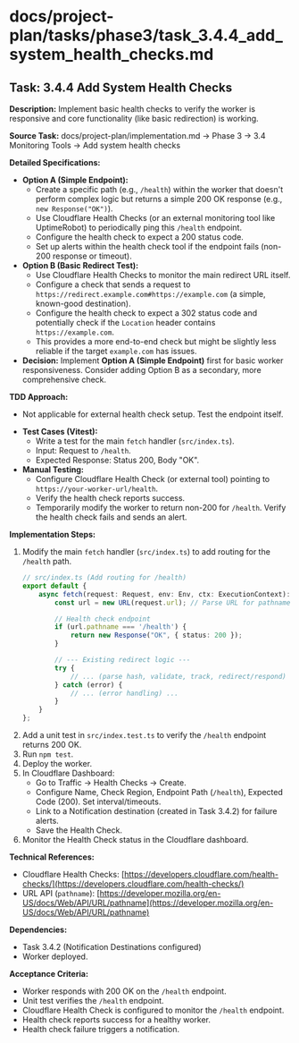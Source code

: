 # docs/project-plan/tasks/phase3/task_3.4.4_add_system_health_checks.md

## Task: 3.4.4 Add System Health Checks

**Description:**
Implement basic health checks to verify the worker is responsive and core functionality (like basic redirection) is working.

**Source Task:**
docs/project-plan/implementation.md -> Phase 3 -> 3.4 Monitoring Tools -> Add system health checks

**Detailed Specifications:**
- **Option A (Simple Endpoint):**
    - Create a specific path (e.g., `/health`) within the worker that doesn't perform complex logic but returns a simple 200 OK response (e.g., `new Response("OK")`).
    - Use Cloudflare Health Checks (or an external monitoring tool like UptimeRobot) to periodically ping this `/health` endpoint.
    - Configure the health check to expect a 200 status code.
    - Set up alerts within the health check tool if the endpoint fails (non-200 response or timeout).
- **Option B (Basic Redirect Test):**
    - Use Cloudflare Health Checks to monitor the main redirect URL itself.
    - Configure a check that sends a request to `https://redirect.example.com#https://example.com` (a simple, known-good destination).
    - Configure the health check to expect a 302 status code and potentially check if the `Location` header contains `https://example.com`.
    - This provides a more end-to-end check but might be slightly less reliable if the target `example.com` has issues.
- **Decision:** Implement **Option A (Simple Endpoint)** first for basic worker responsiveness. Consider adding Option B as a secondary, more comprehensive check.

**TDD Approach:**
- Not applicable for external health check setup. Test the endpoint itself.
*   **Test Cases (Vitest):**
    *   Write a test for the main `fetch` handler (`src/index.ts`).
    *   Input: Request to `/health`.
    *   Expected Response: Status 200, Body "OK".
*   **Manual Testing:**
    *   Configure Cloudflare Health Check (or external tool) pointing to `https://your-worker-url/health`.
    *   Verify the health check reports success.
    *   Temporarily modify the worker to return non-200 for `/health`. Verify the health check fails and sends an alert.

**Implementation Steps:**
1.  Modify the main `fetch` handler (`src/index.ts`) to add routing for the `/health` path.
    ```typescript
    // src/index.ts (Add routing for /health)
    export default {
        async fetch(request: Request, env: Env, ctx: ExecutionContext): Promise<Response> {
            const url = new URL(request.url); // Parse URL for pathname

            // Health check endpoint
            if (url.pathname === '/health') {
                return new Response("OK", { status: 200 });
            }

            // --- Existing redirect logic ---
            try {
                // ... (parse hash, validate, track, redirect/respond) ...
            } catch (error) {
                // ... (error handling) ...
            }
        }
    };
    ```
2.  Add a unit test in `src/index.test.ts` to verify the `/health` endpoint returns 200 OK.
3.  Run `npm test`.
4.  Deploy the worker.
5.  In Cloudflare Dashboard:
    *   Go to Traffic -> Health Checks -> Create.
    *   Configure Name, Check Region, Endpoint Path (`/health`), Expected Code (200). Set interval/timeouts.
    *   Link to a Notification destination (created in Task 3.4.2) for failure alerts.
    *   Save the Health Check.
6.  Monitor the Health Check status in the Cloudflare dashboard.

**Technical References:**
- Cloudflare Health Checks: [https://developers.cloudflare.com/health-checks/](https://developers.cloudflare.com/health-checks/)
- URL API (`pathname`): [https://developer.mozilla.org/en-US/docs/Web/API/URL/pathname](https://developer.mozilla.org/en-US/docs/Web/API/URL/pathname)

**Dependencies:**
- Task 3.4.2 (Notification Destinations configured)
- Worker deployed.

**Acceptance Criteria:**
- Worker responds with 200 OK on the `/health` endpoint.
- Unit test verifies the `/health` endpoint.
- Cloudflare Health Check is configured to monitor the `/health` endpoint.
- Health check reports success for a healthy worker.
- Health check failure triggers a notification. 